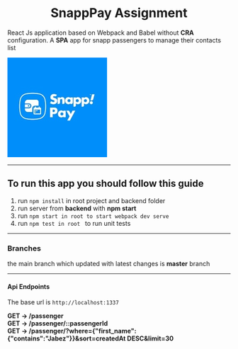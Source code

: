 <h1 style="text-align: center;">SnappPay Assignment</h1>

<p>React Js application based on Webpack and Babel without <strong>CRA</strong> configuration. A <strong>SPA</strong> app for snapp passengers to manage their contacts list</p> 

![Snapp Pay Logo!](./src/assets/images/download.jpg "logo")

-----------------
<h2>To run this app you should follow this guide</h2>

<ol>
  <li>run <code>npm install</code> in root project and backend folder</li>
  <li>run server from <strong>backend</strong> with <strong>npm start</strong> </li>
  <li>run <code>npm start in root to start webpack dev serve</code></li>
  <li>run <code>npm test in root </code> to run unit tests</li>
</ol>

----------------

<h3>Branches</h3>

<p>the main branch which updated with latest changes is <strong>master</strong> branch</p>

---------------

<h4>Api Endpoints</h4>

<p>The base url is <code>http://localhost:1337</code></p>
<strong>GET -> /passenger</strong>
<br />
<strong>GET -> /passenger/::passengerId</strong>
<br />
<strong>GET -> /passenger/?where={"first_name":{"contains":"Jabez"}}&sort=createdAt DESC&limit=30</strong>
